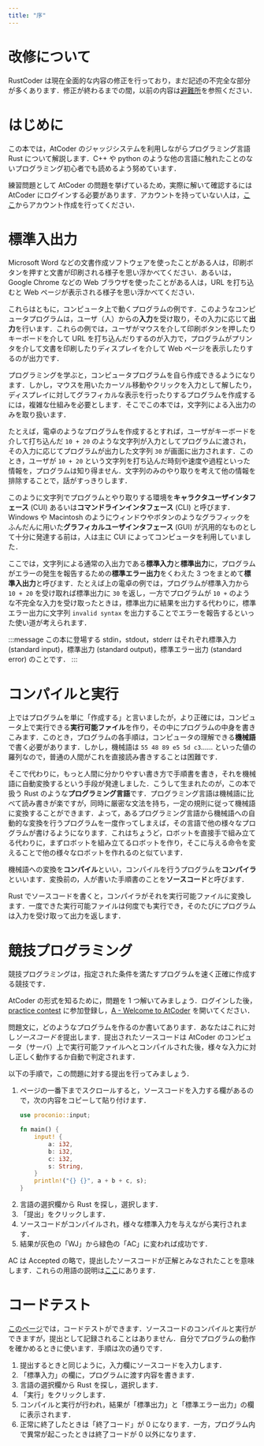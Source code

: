 ```yaml
---
title: "序"
---
```


# 改修について

RustCoder は現在全面的な内容の修正を行っており，まだ記述の不完全な部分が多くあります．修正が終わるまでの間，以前の内容は[避難所](https://zenn.dev/toga/books/rust-atcoder-old)を参照ください．

# はじめに

この本では，AtCoder のジャッジシステムを利用しながらプログラミング言語 Rust について解説します．C++ や python のような他の言語に触れたことのないプログラミング初心者でも読めるよう努めています．

練習問題として AtCoder の問題を挙げているため，実際に解いて確認するには AtCoder にログインする必要があります．アカウントを持っていない人は，[ここ](https://atcoder.jp/register)からアカウント作成を行ってください．

# 標準入出力
Microsoft Word などの文書作成ソフトウェアを使ったことがある人は，印刷ボタンを押すと文書が印刷される様子を思い浮かべてください．あるいは，Google Chrome などの Web ブラウザを使ったことがある人は，URL を打ち込むと Web ページが表示される様子を思い浮かべてください．

これらはともに，コンピュータ上で動くプログラムの例です．このようなコンピュータプログラムは，ユーザ（人）からの**入力**を受け取り，その入力に応じて**出力**を行います．これらの例では，ユーザがマウスを介して印刷ボタンを押したりキーボードを介して URL を打ち込んだりするのが入力で，プログラムがプリンタを介して文書を印刷したりディスプレイを介して Web ページを表示したりするのが出力です．

プログラミングを学ぶと，コンピュータプログラムを自ら作成できるようになります．しかし，マウスを用いたカーソル移動やクリックを入力として解したり，ディスプレイに対してグラフィカルな表示を行ったりするプログラムを作成するには，複雑な仕組みを必要とします．そこでこの本では，文字列による入出力のみを取り扱います．

たとえば，電卓のようなプログラムを作成するとすれば，ユーザがキーボードを介して打ち込んだ `10 + 20` のような文字列が入力としてプログラムに渡され，その入力に応じてプログラムが出力した文字列 `30` が画面に出力されます．このとき，ユーザが `10 + 20` という文字列を打ち込んだ時刻や速度や過程といった情報を，プログラムは知り得ません．文字列のみのやり取りを考えて他の情報を排除することで，話がすっきりします．

このように文字列でプログラムとやり取りする環境を**キャラクタユーザインタフェース** (CUI) あるいは**コマンドラインインタフェース** (CLI) と呼びます．Windows や Macintosh のようにウィンドウやボタンのようなグラフィックをふんだんに用いた**グラフィカルユーザインタフェース** (GUI) が汎用的なものとして十分に発達する前は，人は主に CUI によってコンピュータを利用していました．

ここでは，文字列による通常の入出力である**標準入力**と**標準出力**に，プログラムがエラーの発生を報告するための**標準エラー出力**をくわえた 3 つをまとめて**標準入出力**と呼びます．たとえば上の電卓の例では，プログラムが標準入力から `10 + 20` を受け取れば標準出力に `30` を返し，一方でプログラムが `10 +` のような不完全な入力を受け取ったときは，標準出力に結果を出力する代わりに，標準エラー出力に文字列 `invalid syntax` を出力することでエラーを報告するといった使い道が考えられます．

:::message
この本に登場する stdin，stdout，stderr はそれぞれ標準入力 (standard input)，標準出力 (standard output)，標準エラー出力 (standard error) のことです．
:::

# コンパイルと実行
上ではプログラムを単に「作成する」と言いましたが，より正確には，コンピュータ上で実行できる**実行可能ファイル**を作り，その中にプログラムの中身を書きこみます．このとき，プログラムの各手順は，コンピュータの理解できる**機械語**で書く必要があります．しかし，機械語は `55 48 89 e5 5d c3`…… といった値の羅列なので，普通の人間がこれを直接読み書きすることは困難です．

そこで代わりに，もっと人間に分かりやすい書き方で手順書を書き，それを機械語に自動変換するという手段が発達しました．こうして生まれたのが，この本で扱う Rust のような**プログラミング言語**です．プログラミング言語は機械語に比べて読み書きが楽ですが，同時に厳密な文法を持ち，一定の規則に従って機械語に変換することができます．よって，あるプログラミング言語から機械語への自動的な変換を行うプログラムを一度作ってしまえば，その言語で他の様々なプログラムが書けるようになります．これはちょうど，ロボットを直接手で組み立てる代わりに，まずロボットを組み立てるロボットを作り，そこに与える命令を変えることで他の様々なロボットを作れるのと似ています．

機械語への変換を**コンパイル**といい，コンパイルを行うプログラムを**コンパイラ**といいます．変換前の，人が書いた手順書のことを**ソースコード**と呼びます．

Rust でソースコードを書くと，コンパイラがそれを実行可能ファイルに変換します．一度できた実行可能ファイルは何度でも実行でき，そのたびにプログラムは入力を受け取って出力を返します．


# 競技プログラミング

競技プログラミングは，指定された条件を満たすプログラムを速く正確に作成する競技です．
<!-- TODO: ここでジャッジシステムやテストケースの仕組みを簡単に述べる）-->

AtCoder の形式を知るために，問題を 1 つ解いてみましょう．ログインした後，[practice contest](https://atcoder.jp/contests/practice) に参加登録し，[A - Welcome to AtCoder](https://atcoder.jp/contests/practice/tasks/practice_1) を開いてください．

問題文に，どのようなプログラムを作るのか書いてあります．あなたはこれに対し*ソースコードを*提出します．提出されたソースコードは AtCoder のコンピュータ（サーバ）上で実行可能ファイルへとコンパイルされた後，様々な入力に対し正しく動作するか自動で判定されます．

以下の手順で，この問題に対する提出を行ってみましょう．

1. ページの一番下までスクロールすると，ソースコードを入力する欄があるので，次の内容をコピーして貼り付けます．
   ```rust
   use proconio::input;
   
   fn main() {
       input! {
           a: i32,
           b: i32,
           c: i32,
           s: String,
       }
       println!("{} {}", a + b + c, s);
   }
   ```
1. 言語の選択欄から Rust を探し，選択します．
1. 「提出」をクリックします．
1. ソースコードがコンパイルされ，様々な標準入力を与えながら実行されます．
1. 結果が灰色の「WJ」から緑色の「AC」に変われば成功です．

AC は Accepted の略で，提出したソースコードが正解とみなされたことを意味します．これらの用語の説明は[ここ](https://atcoder.jp/contests/practice/glossary)にあります．

# コードテスト
[このページ](https://atcoder.jp/contests/practice/custom_test)では，コードテストができます．ソースコードのコンパイルと実行ができますが，提出として記録されることはありません．自分でプログラムの動作を確かめるときに使います．手順は次の通りです．

1. 提出するときと同じように，入力欄にソースコードを入力します．
1. 「標準入力」の欄に，プログラムに渡す内容を書きます．
1. 言語の選択欄から Rust を探し，選択します．
1. 「実行」をクリックします．
1. コンパイルと実行が行われ，結果が「標準出力」と「標準エラー出力」の欄に表示されます．
1. 正常に終了したときは「終了コード」が 0 になります．一方，プログラム内で異常が起こったときは終了コードが 0 以外になります．
